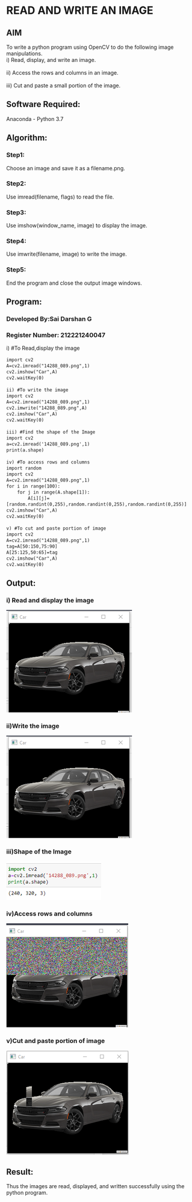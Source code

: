 # READ AND WRITE AN IMAGE
## AIM
To write a python program using OpenCV to do the following image manipulations.
<br>
i) Read, display, and write an image.
<br>
<br>
ii) Access the rows and columns in an image.
<br>
<br>
iii) Cut and paste a small portion of the image.
<br>
## Software Required:
Anaconda - Python 3.7
## Algorithm:
### Step1:
Choose an image and save it as a filename.png.
### Step2:
Use imread(filename, flags) to read the file.
### Step3:
Use imshow(window_name, image) to display the image.
### Step4:
Use imwrite(filename, image) to write the image.
### Step5:
End the program and close the output image windows.
## Program:
### Developed By:Sai Darshan G
### Register Number: 212221240047
i) #To Read,display the image
```
import cv2
A=cv2.imread("14288_089.png",1)
cv2.imshow("Car",A)
cv2.waitKey(0)

ii) #To write the image
import cv2
A=cv2.imread("14288_089.png",1)
cv2.imwrite("14288_089.png",A)
cv2.imshow("Car",A)
cv2.waitKey(0)

iii) #Find the shape of the Image
import cv2
a=cv2.imread('14288_089.png',1)
print(a.shape)

iv) #To access rows and columns
import random
import cv2
A=cv2.imread("14288_089.png",1)
for i in range(100):
    for j in range(A.shape[1]):
        A[i][j]=[random.randint(0,255),random.randint(0,255),random.randint(0,255)]
cv2.imshow("Car",A)
cv2.waitKey(0)

v) #To cut and paste portion of image
import cv2
A=cv2.imread("14288_089.png",1)
tag=A[50:150,75:90]
A[25:125,50:65]=tag
cv2.imshow("Car",A)
cv2.waitKey(0)
```
## Output:
### i) Read and display the image
![inp](1.png)
### ii)Write the image
![inp](1.png)
### iii)Shape of the Image
![inp](4.png)
### iv)Access rows and columns
![inp](2.png)
### v)Cut and paste portion of image
![inp](3.png)
## Result:
Thus the images are read, displayed, and written successfully using the python program.
